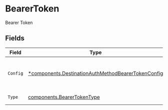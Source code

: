 # BearerToken

Bearer Token


## Fields

| Field                                                                                                               | Type                                                                                                                | Required                                                                                                            | Description                                                                                                         |
| ------------------------------------------------------------------------------------------------------------------- | ------------------------------------------------------------------------------------------------------------------- | ------------------------------------------------------------------------------------------------------------------- | ------------------------------------------------------------------------------------------------------------------- |
| `Config`                                                                                                            | [*components.DestinationAuthMethodBearerTokenConfig](../../models/shared/destinationauthmethodbearertokenconfig.md) | :heavy_minus_sign:                                                                                                  | Bearer token config for the destination's auth method                                                               |
| `Type`                                                                                                              | [components.BearerTokenType](../../models/shared/bearertokentype.md)                                                | :heavy_check_mark:                                                                                                  | Type of auth method                                                                                                 |